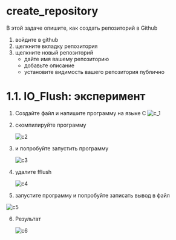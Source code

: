 # create_repository
В этой задаче опишите, как создать репозиторий в Github
1. войдите в github
2. щелкните вкладку репозитория
3. щелкните новый репозиторий
    - дайте имя вашему репозиторию
    - добавьте описание
    - установите видимость вашего репозитория публично


# 1.1. IO_Flush: эксперимент

1. Создайте файл и напишите программу на языке C
![c_1](https://github.com/user-attachments/assets/b8315959-21d9-4f7a-b529-3ece0d1ef549)

2. скомпилируйте программу
   
   ![c2](https://github.com/user-attachments/assets/46488772-028b-47b3-b868-b7ca55625c28)
   
3. и попробуйте запустить программу
   
   ![c3](https://github.com/user-attachments/assets/c4a4d8fe-165f-448f-9923-9514b85d2d10)

4. удалите fflush
   
   ![c4](https://github.com/user-attachments/assets/eb7d76bf-6ed5-44d8-a984-24a57570a7a2)

5. запустите программу и попробуйте записать вывод в файл
   
![c5](https://github.com/user-attachments/assets/33cf0bd0-3166-472f-9804-cc922c9ab5ee)

6. Результат

   ![c6](https://github.com/user-attachments/assets/5d3a2b47-4e2b-4b70-b674-c19b9b24b8f3)

